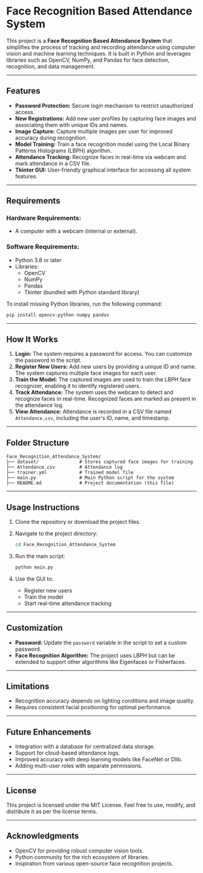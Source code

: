 # Face Recognition Based Attendance System

This project is a **Face Recognition Based Attendance System** that simplifies the process of tracking and recording attendance using computer vision and machine learning techniques. It is built in Python and leverages libraries such as OpenCV, NumPy, and Pandas for face detection, recognition, and data management.

---

## Features

- **Password Protection:** Secure login mechanism to restrict unauthorized access.
- **New Registrations:** Add new user profiles by capturing face images and associating them with unique IDs and names.
- **Image Capture:** Capture multiple images per user for improved accuracy during recognition.
- **Model Training:** Train a face recognition model using the Local Binary Patterns Histograms (LBPH) algorithm.
- **Attendance Tracking:** Recognize faces in real-time via webcam and mark attendance in a CSV file.
- **Tkinter GUI:** User-friendly graphical interface for accessing all system features.

---

## Requirements

### Hardware Requirements:
- A computer with a webcam (internal or external).

### Software Requirements:
- Python 3.8 or later
- Libraries:
  - OpenCV
  - NumPy
  - Pandas
  - Tkinter (bundled with Python standard library)

To install missing Python libraries, run the following command:

```bash
pip install opencv-python numpy pandas
```

---

## How It Works

1. **Login:** The system requires a password for access. You can customize the password in the script.
2. **Register New Users:** Add new users by providing a unique ID and name. The system captures multiple face images for each user.
3. **Train the Model:** The captured images are used to train the LBPH face recognizer, enabling it to identify registered users.
4. **Track Attendance:** The system uses the webcam to detect and recognize faces in real-time. Recognized faces are marked as present in the attendance log.
5. **View Attendance:** Attendance is recorded in a CSV file named `Attendance.csv`, including the user's ID, name, and timestamp.

---

## Folder Structure

```plaintext
Face_Recognition_Attendance_System/
├── dataset/               # Stores captured face images for training
├── Attendance.csv         # Attendance log
├── trainer.yml            # Trained model file
├── main.py                # Main Python script for the system
├── README.md              # Project documentation (this file)
```

---

## Usage Instructions

1. Clone the repository or download the project files.
2. Navigate to the project directory:

   ```bash
   cd Face_Recognition_Attendance_System
   ```

3. Run the main script:

   ```bash
   python main.py
   ```

4. Use the GUI to:
   - Register new users
   - Train the model
   - Start real-time attendance tracking

---

## Customization

- **Password:** Update the `password` variable in the script to set a custom password.
- **Face Recognition Algorithm:** The project uses LBPH but can be extended to support other algorithms like Eigenfaces or Fisherfaces.

---

## Limitations

- Recognition accuracy depends on lighting conditions and image quality.
- Requires consistent facial positioning for optimal performance.

---

## Future Enhancements

- Integration with a database for centralized data storage.
- Support for cloud-based attendance logs.
- Improved accuracy with deep learning models like FaceNet or Dlib.
- Adding multi-user roles with separate permissions.

---

## License

This project is licensed under the MIT License. Feel free to use, modify, and distribute it as per the license terms.

---

## Acknowledgments

- OpenCV for providing robust computer vision tools.
- Python community for the rich ecosystem of libraries.
- Inspiration from various open-source face recognition projects.
